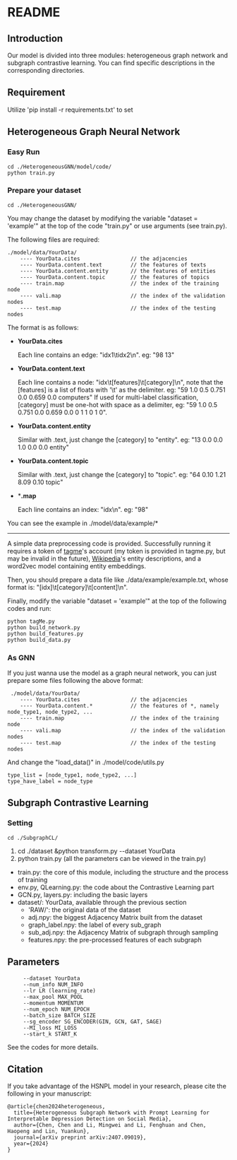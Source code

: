 # README

## Introduction
Our model is divided into three modules: heterogeneous graph network and subgraph contrastive learning. You can find specific descriptions in the corresponding directories.

## Requirement
Utilize 'pip install -r requirements.txt' to set 

## Heterogeneous Graph Neural Network

### Easy Run

```
cd ./HeterogeneousGNN/model/code/
python train.py
```

### Prepare your dataset

```
cd ./HeterogeneousGNN/
```

You may change the dataset by modifying the variable "dataset = 'example'" at the top of the code "train.py" or use arguments (see train.py). 

The following files are required:

    ./model/data/YourData/
        ---- YourData.cites                // the adjacencies
        ---- YourData.content.text         // the features of texts
        ---- YourData.content.entity       // the features of entities
        ---- YourData.content.topic        // the features of topics
        ---- train.map                     // the index of the training node
        ---- vali.map                      // the index of the validation nodes
        ---- test.map                      // the index of the testing nodes

The format is as follows:

- **YourData.cites**

  Each line contains an edge:     "idx1\tidx2\n".        eg: "98	13"

- **YourData.content.text**

  Each line contains a node:    "idx\t[features]\t[category]\n", note that the [features] is a list of floats with '\t' as the delimiter.      eg:    "59	1.0	0.5	0.751	0.0	0.659	0.0	computers"
  If used for multi-label classification,  [category] must be one-hot with space as a delimiter,       eg:   "59	1.0	0.5	0.751	0.0	0.659	0.0	0 1 1 0 1 0".

 - **YourData.content.entity**

   Similar with .text, just change the [category] to "entity".		eg: "13	0.0	0.0	1.0	0.0	0.0	entity"

 - **YourData.content.topic**

   Similar with .text, just change the [category] to "topic".		eg: "64	0.10	1.21	8.09	0.10	topic"

 - ***.map**

   Each line contains an index:     "idx\n".              eg:  "98"

You can see the example in ./model/data/example/*

----

A simple data preprocessing code is provided. Successfully running it requires a token of [tagme](https://sobigdata.d4science.org/web/tagme/tagme-help "TagMe")'s account  (my token is provided in tagme.py, but may be invalid in the future), [Wikipedia](https://dumps.wikimedia.org/ "WikiPedia")'s entity descriptions, and a word2vec model containing entity embeddings. 

Then, you should prepare a data file like ./data/example/example.txt, whose format is:         "[idx]\t[category]\t[content]\n". 

Finally, modify the variable "dataset = 'example'" at the top of the following codes and run:

```
python tagMe.py
python build_network.py
python build_features.py
python build_data.py
```

### As GNN

If you just wanna use the model as a graph neural network, you can just prepare some files following the above format:

     ./model/data/YourData/
        ---- YourData.cites                // the adjacencies
        ---- YourData.content.*            // the features of *, namely node_type1, node_type2, ...
        ---- train.map                     // the index of the training node
        ---- vali.map                      // the index of the validation nodes
        ---- test.map                      // the index of the testing nodes

And change the   "load_data()"  in ./model/code/utils.py

```
type_list = [node_type1, node_type2, ...]
type_have_label = node_type
```

## Subgraph Contrastive Learning

### Setting

```
cd ./SubgraphCL/
```

1. cd ./dataset &python transform.py --dataset YourData
2. python train.py (all the parameters can be viewed in the train.py)

- train.py: the core of this module, including the structure and the process of training
- env.py, QLearning.py: the code about the Contrastive Learning part
- GCN.py, layers.py: including the basic layers
- dataset/: YourData, available through the previous section
  - 'RAW/': the original data of the dataset
  - adj.npy: the biggest Adjacency Matrix built from the dataset
  - graph_label.npy: the label of every sub_graph
  - sub_adj.npy: the Adjacency Matrix of subgraph through sampling
  - features.npy: the pre-processed features of each subgraph

## Parameters
````
     --dataset YourData
     --num_info NUM_INFO
     --lr LR (learning_rate)
     --max_pool MAX_POOL
     --momentum MOMENTUM
     --num_epoch NUM_EPOCH
     --batch_size BATCH_SIZE
     --sg_encoder SG_ENCODER(GIN, GCN, GAT, SAGE)
     --MI_loss MI_LOSS
     --start_k START_K
````

See the codes for more details.

## Citation
If you take advantage of the HSNPL model in your research, please cite the following in your manuscript:
```
@article{chen2024heterogeneous,
  title={Heterogeneous Subgraph Network with Prompt Learning for Interpretable Depression Detection on Social Media},
  author={Chen, Chen and Li, Mingwei and Li, Fenghuan and Chen, Haopeng and Lin, Yuankun},
  journal={arXiv preprint arXiv:2407.09019},
  year={2024}
}
```
